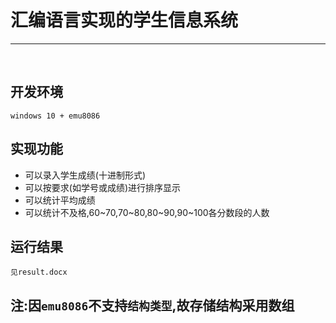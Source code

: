 # 汇编语言实现的学生信息系统 #

-------------------------------------------------------------------------------
<br/>

## 开发环境 ##
	windows 10 + emu8086

## 实现功能 ##
  * 可以录入学生成绩(十进制形式)
  * 可以按要求(如学号或成绩)进行排序显示
  * 可以统计平均成绩
  * 可以统计不及格,60\~70,70\~80,80\~90,90\~100各分数段的人数

## 运行结果 ##
	见result.docx

## 注:因`emu8086`不支持`结构类型`,故存储结构采用数组 ##
